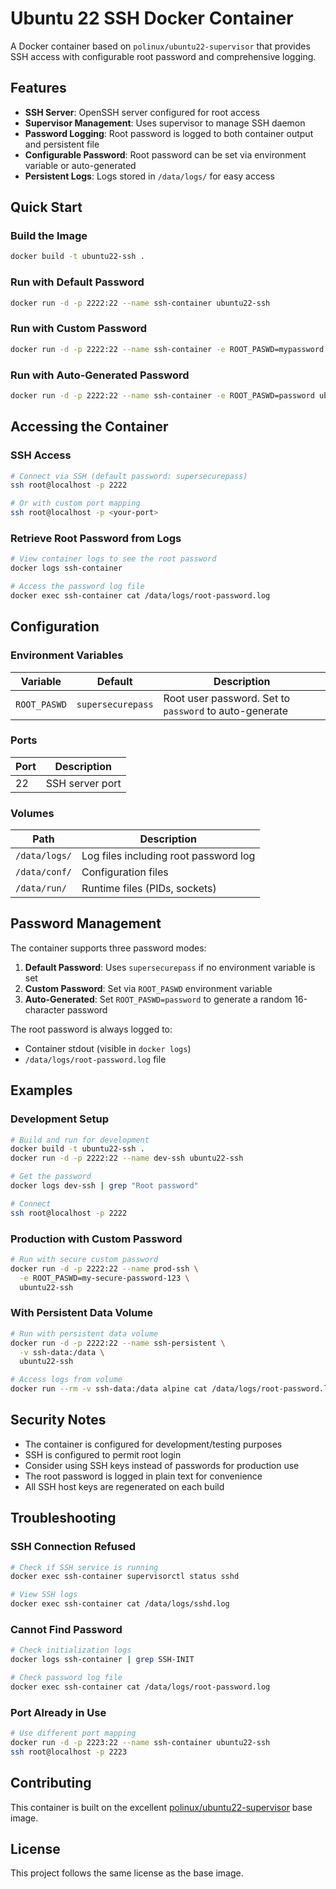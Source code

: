 # Ubuntu 22 SSH Docker Container

A Docker container based on `polinux/ubuntu22-supervisor` that provides SSH access with configurable root password and comprehensive logging.

## Features

- **SSH Server**: OpenSSH server configured for root access
- **Supervisor Management**: Uses supervisor to manage SSH daemon
- **Password Logging**: Root password is logged to both container output and persistent file
- **Configurable Password**: Root password can be set via environment variable or auto-generated
- **Persistent Logs**: Logs stored in `/data/logs/` for easy access

## Quick Start

### Build the Image

```bash
docker build -t ubuntu22-ssh .
```

### Run with Default Password

```bash
docker run -d -p 2222:22 --name ssh-container ubuntu22-ssh
```

### Run with Custom Password

```bash
docker run -d -p 2222:22 --name ssh-container -e ROOT_PASWD=mypassword ubuntu22-ssh
```

### Run with Auto-Generated Password

```bash
docker run -d -p 2222:22 --name ssh-container -e ROOT_PASWD=password ubuntu22-ssh
```

## Accessing the Container

### SSH Access

```bash
# Connect via SSH (default password: supersecurepass)
ssh root@localhost -p 2222

# Or with custom port mapping
ssh root@localhost -p <your-port>
```

### Retrieve Root Password from Logs

```bash
# View container logs to see the root password
docker logs ssh-container

# Access the password log file
docker exec ssh-container cat /data/logs/root-password.log
```

## Configuration

### Environment Variables

| Variable | Default | Description |
|----------|---------|-------------|
| `ROOT_PASWD` | `supersecurepass` | Root user password. Set to `password` to auto-generate |

### Ports

| Port | Description |
|------|-------------|
| 22 | SSH server port |

### Volumes

| Path | Description |
|------|-------------|
| `/data/logs/` | Log files including root password log |
| `/data/conf/` | Configuration files |
| `/data/run/` | Runtime files (PIDs, sockets) |

## Password Management

The container supports three password modes:

1. **Default Password**: Uses `supersecurepass` if no environment variable is set
2. **Custom Password**: Set via `ROOT_PASWD` environment variable
3. **Auto-Generated**: Set `ROOT_PASWD=password` to generate a random 16-character password

The root password is always logged to:
- Container stdout (visible in `docker logs`)
- `/data/logs/root-password.log` file

## Examples

### Development Setup

```bash
# Build and run for development
docker build -t ubuntu22-ssh .
docker run -d -p 2222:22 --name dev-ssh ubuntu22-ssh

# Get the password
docker logs dev-ssh | grep "Root password"

# Connect
ssh root@localhost -p 2222
```

### Production with Custom Password

```bash
# Run with secure custom password
docker run -d -p 2222:22 --name prod-ssh \
  -e ROOT_PASWD=my-secure-password-123 \
  ubuntu22-ssh
```

### With Persistent Data Volume

```bash
# Run with persistent data volume
docker run -d -p 2222:22 --name ssh-persistent \
  -v ssh-data:/data \
  ubuntu22-ssh

# Access logs from volume
docker run --rm -v ssh-data:/data alpine cat /data/logs/root-password.log
```

## Security Notes

- The container is configured for development/testing purposes
- SSH is configured to permit root login
- Consider using SSH keys instead of passwords for production use
- The root password is logged in plain text for convenience
- All SSH host keys are regenerated on each build

## Troubleshooting

### SSH Connection Refused

```bash
# Check if SSH service is running
docker exec ssh-container supervisorctl status sshd

# View SSH logs
docker exec ssh-container cat /data/logs/sshd.log
```

### Cannot Find Password

```bash
# Check initialization logs
docker logs ssh-container | grep SSH-INIT

# Check password log file
docker exec ssh-container cat /data/logs/root-password.log
```

### Port Already in Use

```bash
# Use different port mapping
docker run -d -p 2223:22 --name ssh-container ubuntu22-ssh
ssh root@localhost -p 2223
```

## Contributing

This container is built on the excellent [polinux/ubuntu22-supervisor](https://github.com/pozgo/docker-supervisor-ubuntu22) base image.

## License

This project follows the same license as the base image.